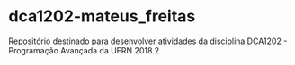 # dca1202-mateus_freitas
Repositório destinado para desenvolver atividades da disciplina DCA1202 - Programação Avançada da UFRN 2018.2

